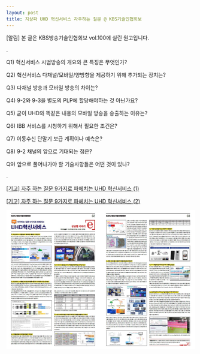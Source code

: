 ```yaml
---
layout: post
title: 지상파 UHD 혁신서비스 자주하는 질문 @ KBS기술인협회보
---
```

[알림] 본 글은 KBS방송기술인협회보 vol.100에 실린 원고입니다.

.

Q1) 혁신서비스 시범방송의 개요와 큰 특징은 무엇인가?

Q2) 혁신서비스 다채널/모바일/양방향을 제공하기 위해 추가되는 장치는?

Q3) 다채널 방송과 모바일 방송의 차이는?

Q4) 9-2와 9-3을 별도의 PLP에 할당해야하는 것 아닌가요?

Q5) 굳이 UHD와 똑같은 내용의 모바일 방송을 송출하는 이유는?

Q6) IBB 서비스를 시청하기 위해서 필요한 조건은?

Q7) 이동수신 단말기 보급 계획이나 예측은?

Q8) 9-2 채널의 앞으로 기대되는 점은?

Q9) 앞으로 풀어나가야 할 기술사항들은 어떤 것이 있나?

.

[[기고] 자주 하는 질문 9가지로 파헤치는 UHD 혁신서비스 (1)](http://journal.kobeta.com/%ea%b8%b0%ea%b3%a0-%ec%9e%90%ec%a3%bc-%ed%95%98%eb%8a%94-%ec%a7%88%eb%ac%b8-9%ea%b0%80%ec%a7%80%eb%a1%9c-%ed%8c%8c%ed%97%a4%ec%b9%98%eb%8a%94-uhd-%ed%98%81%ec%8b%a0%ec%84%9c%eb%b9%84%ec%8a%a4/)

[[기고] 자주 하는 질문 9가지로 파헤치는 UHD 혁신서비스 (2)](http://journal.kobeta.com/%ea%b8%b0%ea%b3%a0-%ec%9e%90%ec%a3%bc-%ed%95%98%eb%8a%94-%ec%a7%88%eb%ac%b8-9%ea%b0%80%ec%a7%80%eb%a1%9c-%ed%8c%8c%ed%97%a4%ec%b9%98%eb%8a%94-uhd-%ed%98%81%ec%8b%a0%ec%84%9c%eb%b9%84%ec%8a%a4/)

![그림](/images/UHD_MMS_QnA.jpg)


